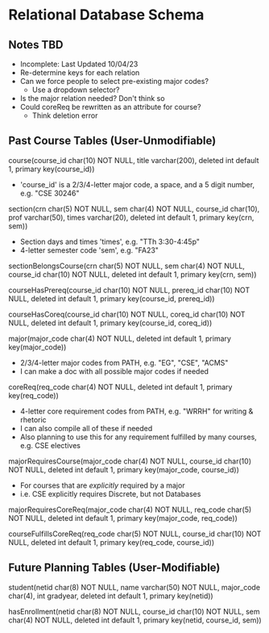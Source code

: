 # Relational Database Schema

## Notes TBD
 - Incomplete: Last Updated 10/04/23
 - Re-determine keys for each relation
 - Can we force people to select pre-existing major codes?
   - Use a dropdown selector?
 - Is the major relation needed? Don't think so
 - Could coreReq be rewritten as an attribute for course?
   - Think deletion error

## Past Course Tables (User-Unmodifiable)

course(course_id char(10) NOT NULL, title varchar(200), deleted int default 1, primary key(course_id))
 - 'course_id' is a 2/3/4-letter major code, a space, and a 5 digit number, e.g. "CSE 30246"

section(crn char(5) NOT NULL, sem char(4) NOT NULL, course_id char(10), prof varchar(50), times varchar(20), deleted int default 1, primary key(crn, sem))
 - Section days and times 'times', e.g. "TTh 3:30-4:45p"
 - 4-letter semester code 'sem', e.g. "FA23"

sectionBelongsCourse(crn char(5) NOT NULL, sem char(4) NOT NULL, course_id char(10) NOT NULL, deleted int default 1, primary key(crn, sem))

courseHasPrereq(course_id char(10) NOT NULL, prereq_id char(10) NOT NULL, deleted int default 1, primary key(course_id, prereq_id))

courseHasCoreq(course_id char(10) NOT NULL, coreq_id char(10) NOT NULL, deleted int default 1, primary key(course_id, coreq_id))

major(major_code char(4) NOT NULL, deleted int default 1, primary key(major_code))
 - 2/3/4-letter major codes from PATH, e.g. "EG", "CSE", "ACMS"
 - I can make a doc with all possible major codes if needed

coreReq(req_code char(4) NOT NULL, deleted int default 1, primary key(req_code))
 - 4-letter core requirement codes from PATH, e.g. "WRRH" for writing & rhetoric
 - I can also compile all of these if needed
 - Also planning to use this for any requirement fulfilled by many courses, e.g. CSE electives

majorRequiresCourse(major_code char(4) NOT NULL, course_id char(10) NOT NULL, deleted int default 1, primary key(major_code, course_id))
 - For courses that are *explicitly* required by a major
 - i.e. CSE explicitly requires Discrete, but not Databases

majorRequiresCoreReq(major_code char(4) NOT NULL, req_code char(5) NOT NULL, deleted int default 1, primary key(major_code, req_code))

courseFulfillsCoreReq(req_code char(5) NOT NULL, course_id char(10) NOT NULL, deleted int default 1, primary key(req_code, course_id))

## Future Planning Tables (User-Modifiable)

student(netid char(8) NOT NULL, name varchar(50) NOT NULL, major_code char(4), int gradyear, deleted int default 1, primary key(netid))

hasEnrollment(netid char(8) NOT NULL, course_id char(10) NOT NULL, sem char(4) NOT NULL, deleted int default 1, primary key(netid, course_id, sem))
